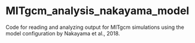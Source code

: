 # MITgcm_analysis_nakayama_model
Code for reading and analyzing output for MITgcm simulations using the model configuration by Nakayama et al., 2018.
